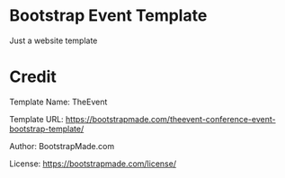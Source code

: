 # Bootstrap Event Template

Just a website template

# Credit

Template Name: TheEvent

Template URL: https://bootstrapmade.com/theevent-conference-event-bootstrap-template/

Author: BootstrapMade.com

License: https://bootstrapmade.com/license/
